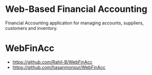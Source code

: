 # Web-Based Financial Accounting
Financial Accounting application for managing accounts, suppliers, customers and inventory.

# WebFinAcc
+ https://github.com/Rahil-B/WebFinAcc
+ https://github.com/hasanmonsur/WebFinAcc
